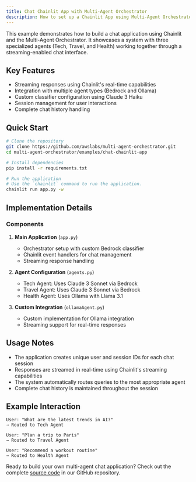 ```yaml
---
title: Chat Chainlit App with Multi-Agent Orchestrator
description: How to set up a Chainlit App using Multi-Agent Orchestrator
---
```


This example demonstrates how to build a chat application using Chainlit and the Multi-Agent Orchestrator. It showcases a system with three specialized agents (Tech, Travel, and Health) working together through a streaming-enabled chat interface.

## Key Features
- Streaming responses using Chainlit's real-time capabilities
- Integration with multiple agent types (Bedrock and Ollama)
- Custom classifier configuration using Claude 3 Haiku
- Session management for user interactions
- Complete chat history handling

## Quick Start
```bash
# Clone the repository
git clone https://github.com/awslabs/multi-agent-orchestrator.git
cd multi-agent-orchestrator/examples/chat-chainlit-app

# Install dependencies
pip install -r requirements.txt

# Run the application
# Use the `chainlit` command to run the application.
chainlit run app.py -w
```

## Implementation Details

### Components
1. **Main Application** (`app.py`)
   - Orchestrator setup with custom Bedrock classifier
   - Chainlit event handlers for chat management
   - Streaming response handling

2. **Agent Configuration** (`agents.py`)
   - Tech Agent: Uses Claude 3 Sonnet via Bedrock
   - Travel Agent: Uses Claude 3 Sonnet via Bedrock
   - Health Agent: Uses Ollama with Llama 3.1

3. **Custom Integration** (`ollamaAgent.py`)
   - Custom implementation for Ollama integration
   - Streaming support for real-time responses

## Usage Notes
- The application creates unique user and session IDs for each chat session
- Responses are streamed in real-time using Chainlit's streaming capabilities
- The system automatically routes queries to the most appropriate agent
- Complete chat history is maintained throughout the session

## Example Interaction
```plaintext
User: "What are the latest trends in AI?"
→ Routed to Tech Agent

User: "Plan a trip to Paris"
→ Routed to Travel Agent

User: "Recommend a workout routine"
→ Routed to Health Agent
```

Ready to build your own multi-agent chat application? Check out the complete [source code](https://github.com/awslabs/multi-agent-orchestrator/tree/main/examples/chat-chainlit-app) in our GitHub repository.
